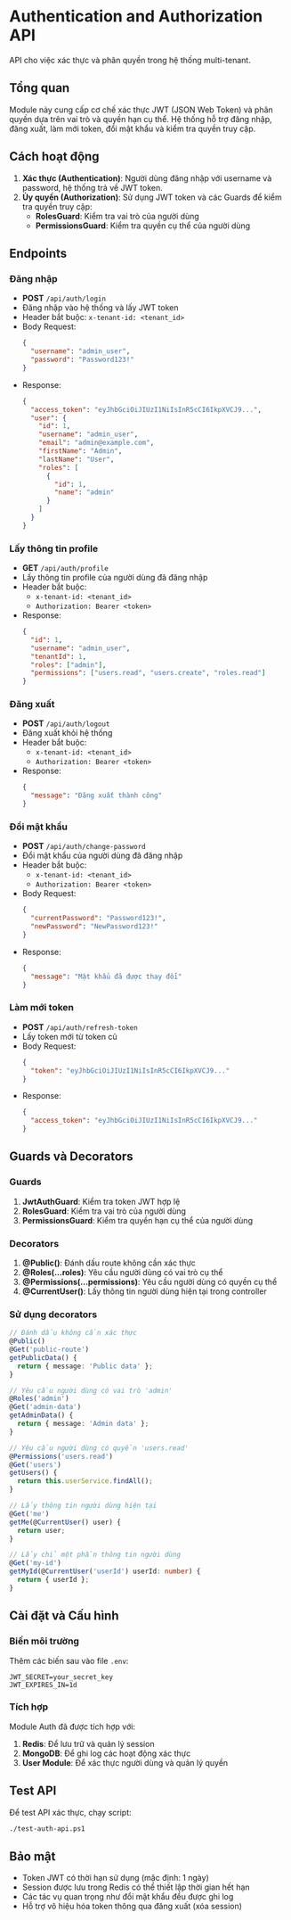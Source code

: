 # Authentication and Authorization API

API cho việc xác thực và phân quyền trong hệ thống multi-tenant.

## Tổng quan

Module này cung cấp cơ chế xác thực JWT (JSON Web Token) và phân quyền dựa trên vai trò và quyền hạn cụ thể. Hệ thống hỗ trợ đăng nhập, đăng xuất, làm mới token, đổi mật khẩu và kiểm tra quyền truy cập.

## Cách hoạt động

1. **Xác thực (Authentication)**: Người dùng đăng nhập với username và password, hệ thống trả về JWT token.
2. **Ủy quyền (Authorization)**: Sử dụng JWT token và các Guards để kiểm tra quyền truy cập:
   - **RolesGuard**: Kiểm tra vai trò của người dùng
   - **PermissionsGuard**: Kiểm tra quyền cụ thể của người dùng

## Endpoints

### Đăng nhập
- **POST** `/api/auth/login`
- Đăng nhập vào hệ thống và lấy JWT token
- Header bắt buộc: `x-tenant-id: <tenant_id>`
- Body Request:
  ```json
  {
    "username": "admin_user",
    "password": "Password123!"
  }
  ```
- Response:
  ```json
  {
    "access_token": "eyJhbGciOiJIUzI1NiIsInR5cCI6IkpXVCJ9...",
    "user": {
      "id": 1,
      "username": "admin_user",
      "email": "admin@example.com",
      "firstName": "Admin",
      "lastName": "User",
      "roles": [
        {
          "id": 1,
          "name": "admin"
        }
      ]
    }
  }
  ```

### Lấy thông tin profile
- **GET** `/api/auth/profile`
- Lấy thông tin profile của người dùng đã đăng nhập
- Header bắt buộc: 
  - `x-tenant-id: <tenant_id>`
  - `Authorization: Bearer <token>`
- Response:
  ```json
  {
    "id": 1,
    "username": "admin_user",
    "tenantId": 1,
    "roles": ["admin"],
    "permissions": ["users.read", "users.create", "roles.read"]
  }
  ```

### Đăng xuất
- **POST** `/api/auth/logout`
- Đăng xuất khỏi hệ thống
- Header bắt buộc: 
  - `x-tenant-id: <tenant_id>`
  - `Authorization: Bearer <token>`
- Response:
  ```json
  {
    "message": "Đăng xuất thành công"
  }
  ```

### Đổi mật khẩu
- **POST** `/api/auth/change-password`
- Đổi mật khẩu của người dùng đã đăng nhập
- Header bắt buộc: 
  - `x-tenant-id: <tenant_id>`
  - `Authorization: Bearer <token>`
- Body Request:
  ```json
  {
    "currentPassword": "Password123!",
    "newPassword": "NewPassword123!"
  }
  ```
- Response:
  ```json
  {
    "message": "Mật khẩu đã được thay đổi"
  }
  ```

### Làm mới token
- **POST** `/api/auth/refresh-token`
- Lấy token mới từ token cũ
- Body Request:
  ```json
  {
    "token": "eyJhbGciOiJIUzI1NiIsInR5cCI6IkpXVCJ9..."
  }
  ```
- Response:
  ```json
  {
    "access_token": "eyJhbGciOiJIUzI1NiIsInR5cCI6IkpXVCJ9..."
  }
  ```

## Guards và Decorators

### Guards

1. **JwtAuthGuard**: Kiểm tra token JWT hợp lệ
2. **RolesGuard**: Kiểm tra vai trò của người dùng
3. **PermissionsGuard**: Kiểm tra quyền hạn cụ thể của người dùng

### Decorators

1. **@Public()**: Đánh dấu route không cần xác thực
2. **@Roles(...roles)**: Yêu cầu người dùng có vai trò cụ thể
3. **@Permissions(...permissions)**: Yêu cầu người dùng có quyền cụ thể
4. **@CurrentUser()**: Lấy thông tin người dùng hiện tại trong controller

### Sử dụng decorators

```typescript
// Đánh dấu không cần xác thực
@Public()
@Get('public-route')
getPublicData() {
  return { message: 'Public data' };
}

// Yêu cầu người dùng có vai trò 'admin'
@Roles('admin')
@Get('admin-data')
getAdminData() {
  return { message: 'Admin data' };
}

// Yêu cầu người dùng có quyền 'users.read'
@Permissions('users.read')
@Get('users')
getUsers() {
  return this.userService.findAll();
}

// Lấy thông tin người dùng hiện tại
@Get('me')
getMe(@CurrentUser() user) {
  return user;
}

// Lấy chỉ một phần thông tin người dùng
@Get('my-id')
getMyId(@CurrentUser('userId') userId: number) {
  return { userId };
}
```

## Cài đặt và Cấu hình

### Biến môi trường

Thêm các biến sau vào file `.env`:

```
JWT_SECRET=your_secret_key
JWT_EXPIRES_IN=1d
```

### Tích hợp

Module Auth đã được tích hợp với:
1. **Redis**: Để lưu trữ và quản lý session
2. **MongoDB**: Để ghi log các hoạt động xác thực
3. **User Module**: Để xác thực người dùng và quản lý quyền

## Test API

Để test API xác thực, chạy script:

```bash
./test-auth-api.ps1
```

## Bảo mật

- Token JWT có thời hạn sử dụng (mặc định: 1 ngày)
- Session được lưu trong Redis có thể thiết lập thời gian hết hạn
- Các tác vụ quan trọng như đổi mật khẩu đều được ghi log
- Hỗ trợ vô hiệu hóa token thông qua đăng xuất (xóa session)
